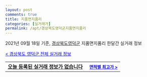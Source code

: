 ```yaml
---
layout: post
comments: true
title: 지품면지품리
categories: [실거래가]
permalink: /apt/경상북도영덕군지품면지품리
---
```


2021년 09월 18일 기준, <a href="/apt/경상북도영덕군">경상북도영덕군</a> 지품면지품리 한달간 실거래 정보

<a style="color: blue;" href="/apt/경상북도영덕군">< 경상북도 영덕군 전체 실거래 정보</a>
<!---- start ---->
<table>
  <tr>
    <td colspan="4" style="font-weight: bold;"><a href="/apt/경상북도영덕군지품면지품리{name_without_space}">오늘 등록된 실거래 정보가 없습니다</a> &nbsp;&nbsp;&nbsp; <a style="color: blue; font-size: smaller;" href="/apt/경상북도영덕군지품면지품리{name_without_space}">면적별 최고가 ></a></td>
  </tr>
    
</table>
<!---- end ---->
    